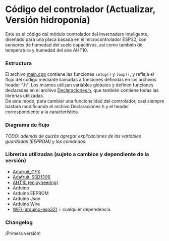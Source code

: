 # Código del controlador (Actualizar, Versión hidroponía)
Este es el código del módulo controlador del Invernadero inteligente, diseñado para una placa basada en el microcontrolador ESP32, con sensores de humedad del suelo capacitivos, así como también de temperatura y humedad del aire AHT10.

### Estructura
El archivo [main.cpp](https://github.com/Quintana-S-E/Invernadero-inteligente-C.E.T.-N.-2/blob/master/Controlador/src/main.cpp) contiene las funciones `setup()` y `loop()`, y refleja el flujo del código mediante llamadas a funciones definidas en los archivos header ".h". Los mismos utilizan variables globales y definen funciones declaradas en el archivo [Declaraciones.h](https://github.com/Quintana-S-E/Invernadero-inteligente-C.E.T.-N.-2/blob/master/Controlador/src/Declaraciones.h), que también contiene todas las librerías utilizadas.  
De este modo, para cambiar una funcionalidad del controlador, casi siempre bastará modificando el archivo Declaraciones.h y el header correspondiente a la característica.

### Diagrama de flujo
*TODO: además de quizás agregar explicaciones de las variables guardadas (EEPROM) y los comandos.*

### Librerías utilizadas (sujeto a cambios y dependiente de la versión)
+ [Adafruit_GFX](https://github.com/adafruit/Adafruit-GFX-Library)
+ [Adafruit_SSD1306](https://github.com/adafruit/Adafruit_SSD1306)
+ [AHT10 (enjoyneering)](https://github.com/enjoyneering/AHT10)
+ Arduino
+ Arduino EEPROM
+ Arduino Json
+ Arduino Wire
+ [WiFi (arduino-esp32)](https://github.com/espressif/arduino-esp32/tree/master/libraries/WiFi)
\+ cualquier dependencia.

### Changelog
¡Primera versión!
